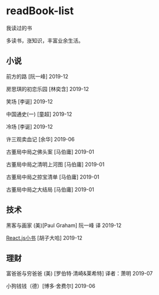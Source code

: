 # readBook-list
我读过的书

多读书，涨知识，丰富业余生活。

## 小说

前方的路 [阮一峰] 2019-12

房思琪的初恋乐园 [林奕含] 2019-12

笑场 [李诞] 2019-12

中国通史(一) [童超] 2019-12

冷场 [李诞] 2019-12

许三观卖血记 [余华] 2019-06

古董局中局之佛头案 [马伯庸] 2019-01

古董局中局之清明上河图 [马伯庸] 2019-01

古董局中局之掠宝清单 [马伯庸] 2019-01

古董局中局之大结局 [马伯庸] 2019-01

## 技术
黑客与画家 (美)[Paul Graham] 阮一峰 译 2019-12

[React.js小书](http://huziketang.mangojuice.top/books/react/) [胡子大哈] 2019-12

## 理财

富爸爸与穷爸爸 (美) [罗伯特·清崎&莱希特] 译者：萧明 2019-07

小狗钱钱（德）[博多·舍费尔] 2019-06
